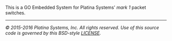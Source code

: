 This is a GO Embedded System for Platina Systems' *mark 1* packet switches.

---

*&copy; 2015-2016 Platina Systems, Inc. All rights reserved.
Use of this source code is governed by this BSD-style [LICENSE].*

[LICENSE]: LICENSE

